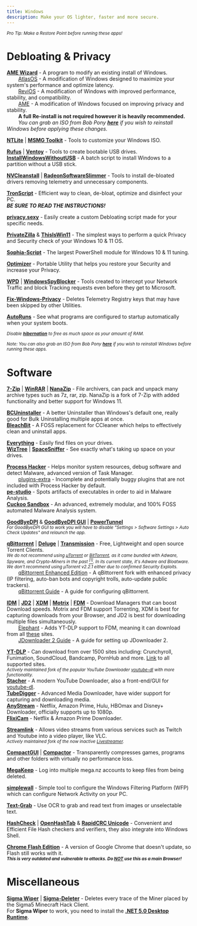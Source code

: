 ```yaml
---
title: Windows
description: Make your OS lighter, faster and more secure.
---
```


<sub>*Pro Tip: Make a Restore Point before running these apps!*</sub>
# Debloating & Privacy

**[AME Wizard](https://ameliorated.io/)** - A program to modify an existing install of Windows.  
&nbsp;&nbsp;&nbsp;&nbsp;&nbsp;&nbsp;&nbsp;&nbsp;[AtlasOS](https://atlasos.net) - A modification of Windows designed to maximize your system's performance and optimize latency.  
&nbsp;&nbsp;&nbsp;&nbsp;&nbsp;&nbsp;&nbsp;&nbsp;[ReviOS](https://revi.cc) - A modification of Windows with improved performance, stability, and compatibility.  
&nbsp;&nbsp;&nbsp;&nbsp;&nbsp;&nbsp;&nbsp;&nbsp;[AME](https://ameliorated.io) - A modification of Windows focused on improving privacy and stability.  
&nbsp;&nbsp;&nbsp;&nbsp;&nbsp;&nbsp;&nbsp;&nbsp;**A full Re-install is not required however it is heavily recommended.**  
&nbsp;&nbsp;&nbsp;&nbsp;&nbsp;&nbsp;&nbsp;&nbsp;*You can grab an ISO from Bob Pony [**here**](https://bobpony.com/downloads/) if you wish to reinstall Windows before applying these changes.*

**[NTLite](https://www.ntlite.com/)** | **[MSMG Toolkit](https://msmgtoolkit.in/)** - Tools to customize your Windows ISO.  

**[Rufus](https://rufus.ie/)** | **[Ventoy](https://www.ventoy.net/)** - Tools to create bootable USB drives.  
**[InstallWindowsWithoutUSB](https://github.com/iidanL/InstallWindowsWithoutUSB)** - A batch script to install Windows to a partition without a USB stick.

**[NVCleanstall](https://www.techpowerup.com/download/techpowerup-nvcleanstall/)** | **[RadeonSoftwareSlimmer](https://github.com/GSDragoon/RadeonSoftwareSlimmer)** - Tools to install de-bloated drivers removing telemetry and unnecessary components.

**[TronScript](https://bmrf.org/repos/tron/)** - Efficient way to clean, de-bloat, optimize and disinfect your PC.  
**_BE SURE TO READ THE INSTRUCTIONS!_**

**[privacy.sexy](https://privacy.sexy/)** - Easily create a custom Debloating script made for your specific needs.

**[PrivateZilla](https://github.com/builtbybel/privatezilla)** & **[ThisIsWin11](https://github.com/builtbybel/ThisIsWin11)** - The simplest ways to perform a quick Privacy and Security check of your Windows 10 & 11 OS.

**[Sophia-Script](https://github.com/farag2/Sophia-Script-for-Windows)** - The largest PowerShell module for Windows 10 & 11 tuning.

**[Optimizer](https://github.com/hellzerg/optimizer/releases)** - Portable Utility that helps you restore your Security and increase your Privacy.

**[WPD](https://wpd.app)** | **[WindowsSpyBlocker](https://github.com/crazy-max/WindowsSpyBlocker)** - Tools created to intercept your Network Traffic and block Tracking requests even before they get to Microsoft.

**[Fix-Windows-Privacy](https://modzero.github.io/fix-windows-privacy/)** - Deletes Telemetry Registry keys that may have been skipped by other Utilities.

**[AutoRuns](https://docs.microsoft.com/en-us/sysinternals/downloads/autoruns)** - See what programs are configured to startup automatically when your system boots.

<sub>*Disable [**hibernation**](https://docs.microsoft.com/en-us/troubleshoot/windows-client/deployment/disable-and-re-enable-hibernation) to free as much space as your amount of RAM.*</sub>

<sub>*Note: You can also grab an ISO from Bob Pony [**here**](https://bobpony.com/downloads/) if you wish to reinstall Windows before running these apps.*</sub>

# Software

[**7-Zip**](https://7-zip.org/) | [**WinRAR**](https://www.win-rar.com/) | [**NanaZip**](https://github.com/M2Team/NanaZip) - File archivers, can pack and unpack many archive types such as 7z, rar, zip. NanaZip is a fork of 7-Zip with added functionality and better support for Windows 11.

[**BCUninstaller**](https://www.bcuninstaller.com/) - A better Uninstaller than Windows's default one, really good for Bulk Uninstalling multiple apps at once.  
[**BleachBit**](https://github.com/bleachbit/bleachbit) - A FOSS replacement for CCleaner which helps to effectively clean and uninstall apps.

[**Everything**](https://www.voidtools.com/) - Easily find files on your drives.  
[**WizTree**](https://www.diskanalyzer.com/) | [**SpaceSniffer**](http://www.uderzo.it/main_products/space_sniffer/) - See exactly what's taking up space on your drives.

[**Process Hacker**](https://processhacker.sourceforge.io/) - Helps monitor system resources, debug software and detect Malware, advanced version of Task Manager.  
&nbsp;&nbsp;&nbsp;&nbsp;&nbsp;&nbsp;&nbsp;&nbsp;[plugins-extra](https://github.com/processhacker/plugins-extra) - Incomplete and potentially buggy plugins that are not included with Process Hacker by default.    
[**pe-studio**](https://www.winitor.com/) - Spots artifacts of executables in order to aid in Malware Analysis.  
[**Cuckoo Sandbox**](https://cuckoosandbox.org/) - An advanced, extremely modular, and 100% FOSS automated Malware Analysis system.

**[GoodByeDPI](https://github.com/ValdikSS/GoodbyeDPI)** & **[GoodByeDPI GUI](https://github.com/mguludag/GUI-for-GoodbyeDPI)** | **[PowerTunnel](https://github.com/krlvm/PowerTunnel)**  
*<small>For GoodByeDPI GUI to work you will have to disable "Settings > Software Settings > Auto Check Updates" and relaunch the app.</small>*

[**qBittorrent**](https://www.qbittorrent.org) | [**Deluge**](https://www.deluge-torrent.org) | [**Transmission**](https://transmissionbt.com/) - Free, Lightweight and open source Torrent Clients.  
*<small>We do not recommend using [µTorrent](https://www.utorrent.com) or [BitTorrent](https://www.bittorrent.com/), as it came bundled with Adware, Spyware, and Crypto-Miners in the past [<sup>[1]</sup>](https://www.trustedreviews.com/news/utorrent-silently-installing-bundled-bitcoin-mining-software-2931825). In its current state, it's Adware and Bloatware. We don't recommend using µTorrent v2.2.1 either due to confirmed Security Exploits.</small>*  
&nbsp;&nbsp;&nbsp;&nbsp;&nbsp;&nbsp;&nbsp;&nbsp;[qBittorrent Enhanced Edition](https://github.com/c0re100/qBittorrent-Enhanced-Edition/blob/-/README.md) - A qBittorrent fork with enhanced privacy (IP filtering, auto-ban bots and copyright trolls, auto-update public trackers).  
&nbsp;&nbsp;&nbsp;&nbsp;&nbsp;&nbsp;&nbsp;&nbsp;[qBittorrent Guide](https://gitlab.com/ZediAlreadyTaken/guides/-/blob/main/qbittorrent.md) - A guide for configuring qBittorrent.  

[**IDM**](https://www.internetdownloadmanager.com/) | [**JD2**](https://jdownloader.org/jdownloader2) | [**XDM**](https://xtremedownloadmanager.com/) | [**Motrix**](https://motrix.app/) | [**FDM**](https://www.freedownloadmanager.org/) - Download Managers that can boost Download speeds. Motrix and FDM support Torrenting, XDM is best for capturing downloads from your Browser, and JD2 is best for downloading multiple files simultaneously.  
&nbsp;&nbsp;&nbsp;&nbsp;&nbsp;&nbsp;&nbsp;&nbsp;[Elephant](https://github.com/meowcateatrat/elephant) - Adds YT-DLP support to FDM, meaning it can download from all [these](https://github.com/yt-dlp/yt-dlp/blob/master/supportedsites.md) sites.  
&nbsp;&nbsp;&nbsp;&nbsp;&nbsp;&nbsp;&nbsp;&nbsp;[JDownloader 2 Guide](https://gitlab.com/ZediAlreadyTaken/guides/-/blob/main/jdownloader2.md) - A guide for setting up JDownloader 2.

[**YT-DLP**](https://github.com/yt-dlp/yt-dlp) - Can download from over 1500 sites including: Crunchyroll, Funimation, SoundCloud, Bandcamp, PornHub and more. [Link](https://github.com/yt-dlp/yt-dlp/blob/master/supportedsites.md) to all supported sites.  
*<small>Actively maintained fork of the popular YouTube Downloader [youtube-dl](https://ytdl-org.github.io/youtube-dl/) with more functionality.</small>*  
[**Stacher**](https://stacher.io/) - A modern YouTube Downloader, also a front-end/GUI for [youtube-dl](https://ytdl-org.github.io/youtube-dl/).  
[**TubeDigger**](https://www.tubedigger.com/index.html) - Advanced Media Downloader, have wider support for capturing and downloading media.  
[**AnyStream**](https://www.redfox.bz/anystream.html) - Netflix, Amazon Prime, Hulu, HBOmax and Disney+ Downloader, officially supports up to 1080p.   
[**FlixiCam**](https://www.flixicam.com/) - Netflix & Amazon Prime Downloader. 

[**Streamlink**](https://streamlink.github.io/) - Allows video streams from various services such as Twitch and Youtube into a video player, like VLC.  
*<small>Actively maintained fork of the now inactive [Livestreamer](https://livestreamer.io/).</small>*

[**CompactGUI**](https://github.com/ImminentFate/CompactGUI) | [**Compactor**](https://github.com/Freaky/Compactor) - Transparently compresses games, programs and other folders with virtually no performance loss. 

[**MegaKeep**](https://github.com/xCryptic/MegaKeep) - Log into multiple mega.nz accounts to keep files from being deleted.

[**simplewall**](https://www.henrypp.org/product/simplewall) - Simple tool to configure the Windows Filtering Platform (WFP) which can configure Network Activity on your PC.

[**Text-Grab**](https://github.com/TheJoeFin/Text-Grab) - Use OCR to grab and read text from images or unselectable text.

[**HashCheck**](https://github.com/idrassi/HashCheck) | [**OpenHashTab**](https://github.com/namazso/OpenHashTab) & [**RapidCRC Unicode**](https://www.ov2.eu/programs/rapidcrc-unicode) - Convenient and Efficient File Hash checkers and verifiers, they also integrate into Windows Shell.

[**Chrome Flash Edition**](https://github.com/chromeflashdevs/Chrome-Flash-Edition/releases) - A version of Google Chrome that doesn't update, so Flash still works with it.  
*<small><b>This is very outdated and vulnerable to attacks. Do <u>NOT</u> use this as a main Browser!</b></small>*
 
# Miscellaneous   

[**Sigma Wiper**](https://github.com/owersite/sigma-wiper) | [**Sigma-Deleter**](https://github.com/XatzClient/Sigma-Deleter) - Deletes every trace of the Miner placed by the Sigma5 Minecraft Hack Client.  
For **Sigma Wiper** to work, you need to install the [**.NET 5.0 Desktop Runtime**](https://dotnet.microsoft.com/download/dotnet/thank-you/runtime-desktop-5.0.11-windows-x64-installer).

